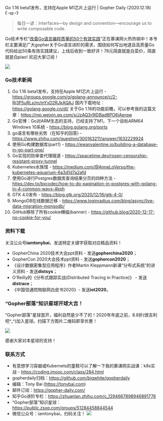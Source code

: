 Go 1.16 beta1发布，支持在Apple M1芯片上运行 | Gopher Daily (2020.12.18) ʕ◔ϖ◔ʔ

>每日一谚：Interfaces—by design and convention—encourage us to write composable code.

Go技术专栏“[改善Go语⾔编程质量的50个有效实践](https://www.imooc.com/read/87)”正在慕课网火热热销中！本专栏主要满足广大gopher关于Go语言进阶的需求，围绕如何写出地道且高质量Go代码给出50条有效实践建议，上线后收到一致好评！78元简直就是白菜价，简直就是白piao! 欢迎大家订阅！

![](http://image.tonybai.com/img/202011/go-column-pgo-with-qr-and-text.png)

### Go技术新闻

1. Go 1.16 beta1发布，支持在Apple M1芯片上运行 - https://groups.google.com/g/golang-announce/c/2-Rj3P5uRLs/m/mYxD2RJkAQAJ 国内下载地址：https://golang.google.cn/dl/ 关于Go 1.16的功能前瞻，可以参考我的这篇文章：https://mp.weixin.qq.com/s/JzAQ3r9lDBad8PO6iAerqw
2. Go官博：Go对ARM生态的支持，已经支持了M1，下一个目标ARM64 Windows 10系统 - https://blog.golang.org/ports
3. go语言有哪些劣势（在知乎的回答) - https://www.zhihu.com/question/300163211/answer/1632229924
4. 使用Go构建数据库(part1) - https://ewanvalentine.io/building-a-database-in-go-part-one/
5. Go实现的防审查代理隧道 - https://spacetime.dev/rosen-censorship-resistant-proxy-tunnel
6. Kubernetes水族馆 - https://medium.com/@AnneLoVerso/the-kubernetes-aquarium-6a3d1d7a2afd
7. 使用Go进行Postgres数据库查询结果分页的四种方法 -  https://dev.to/bxcodec/how-to-do-pagination-in-postgres-with-golang-in-4-common-ways-4kph
8. GTK 4.0发布 - https://blog.gtk.org/2020/12/16/gtk-4-0/
9. MongoDB在线数据迁移 - https://www.loginradius.com/blog/async/live-data-migration-mongodb/
10. GitHub移除了所有cookie横幅(banner) - https://github.blog/2020-12-17-no-cookie-for-you/

### 资料下载

关注公众号**iamtonybai**，发送特定关键字获取对应精品资料！

* GopherChina 2020技术大会ppt资料 - 发送**gopherchina2020**；
* GopherCon 2020大会技术ppt资料 - 发送**gophercon2020**；
* 《设计数据密集型应用程序》作者Martin Kleppmann新课“分布式系统”的讲义资料 - 发送**distsys**；
* O'Reilly的《分布式跟踪实战(Distributed Tracing in Practice)》 - 发送**distrace**；
* 《中国信通院物联网白皮书2020》- 发送**iot2020**。

### “Gopher部落”知识星球开球大吉！

“Gopher部落”星球首开，福利自然是少不了的！2020年年底之前，8.8折(很吉利吧^_^)加入星球。扫描下方图片二维码即享优惠！

![](http://image.tonybai.com/img/202011/gopher-tribe-zsxq.png)

感谢大家对本星球的支持！

### 联系方式

* 有意想学习容器或Kubernets的童鞋可以了解一下我的慕课网实战课：k8s实战 - https://coding.imooc.com/class/284.html
* gopherdaily归档：https://github.com/bigwhite/gopherdaily
* 编辑：Tony Bai (https://tonybai.com)
* 邮件订阅：https://gopher-daily.com/
* 知乎Go进阶专栏：https://zhuanlan.zhihu.com/c_1294667898946891776
* “Gopher部落”知识星球：https://public.zsxq.com/groups/51284458844544
* 微信公众号：iamtonybai，扫码关注！
![](http://image.tonybai.com/img/202011/qrcode_for_iamtonybai.jpg)
